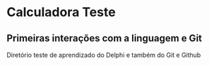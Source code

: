 # Calculadora Teste

## Primeiras interações com a linguagem e Git

Diretório teste de aprendizado do Delphi e também do Git e Github
